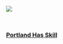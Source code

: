 <!-- ## 💙 -->

<a href="https://github.com/anuraghazra/github-readme-stats#github-readme-stats">
  <img align="center" src="https://github-readme-stats.vercel.app/api?username=kaBeech&show_icons=true&theme=tokyonight&bg_color=DEG,000008,000008,000008,000008,000008,000008,000008,000008,000008,000008,000008,000008,000010,000012,000018,000024,000032,000852,005252,006200,525200,420008,350035,120012,080008,080008,000008,000008,000008,000008&border_color=30363D&border_radius=6"/>
</a>

 

### [Portland Has Skill](https://github.com/kaBeech/portland-has-skill)

